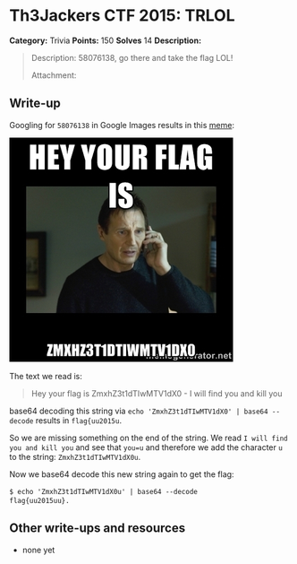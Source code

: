 # Th3Jackers CTF 2015: TRLOL

**Category:** Trivia
**Points:** 150
**Solves** 14
**Description:**

> Description: 58076138, go there and take the flag LOL!
>
> Attachment:

## Write-up

Googling for `58076138` in Google Images results in this [meme](http://memegenerator.net/instance/58076138):

![](58076138.jpg)

The text we read is:

> Hey your flag is ZmxhZ3t1dTIwMTV1dX0 - I will find you and kill you

base64 decoding this string via `echo 'ZmxhZ3t1dTIwMTV1dX0' | base64 --decode` results in `flag{uu2015u`.

So we are missing something on the end of the string. We read `I will find you and kill you` and see that `you=u` and therefore we add the character `u` to the string: `ZmxhZ3t1dTIwMTV1dX0u`.

Now we base64 decode this new string again to get the flag:

```
$ echo 'ZmxhZ3t1dTIwMTV1dX0u' | base64 --decode
flag{uu2015uu}.
```

## Other write-ups and resources

* none yet
